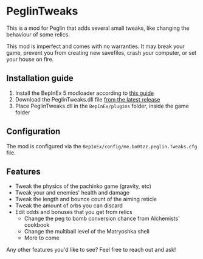 # PeglinTweaks

This is a mod for Peglin that adds several small tweaks, like changing the behaviour of some relics.

This mod is imperfect and comes with no warranties. It may break your game, prevent you from creating new savefiles,
crash your computer, or set your house on fire.

## Installation guide

1. Install the BepInEx 5 modloader according
   to [this guide](https://docs.bepinex.dev/articles/user_guide/installation/index.html)
2. Download the PeglinTweaks.dll file [from the latest release](https://github.com/bo0tzz/PeglinTweaks/releases/latest/download/PeglinTweaks.dll)
3. Place PeglinTweaks.dll in the `BepInEx/plugins` folder, inside the game folder

## Configuration

The mod is configured via the `BepInEx/config/me.bo0tzz.peglin.Tweaks.cfg` file.  

## Features

* Tweak the physics of the pachinko game (gravity, etc)
* Tweak your and enemies' health and damage
* Tweak the length and bounce count of the aiming reticle
* Tweak the amount of orbs you can discard
* Edit odds and bonuses that you get from relics
  * Change the peg to bomb conversion chance from Alchemists' cookbook
  * Change the multiball level of the Matryoshka shell
  * More to come  

Any other features you'd like to see? Feel free to reach out and ask!
